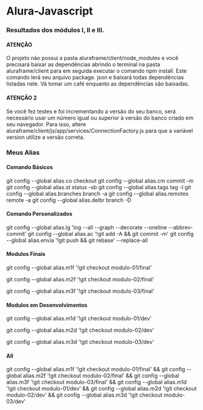 # Alura-Javascript
### Resultados dos módulos I, II e III.
#### ATENÇÃO
O projeto não possui a pasta aluraframe/client/node_modules e você precisará baixar as dependências abrindo o terminal
na pasta aluraframe/client para em seguida executar o comando npm install. Este comando lerá seu arquivo package.
json e baixará todas dependências listadas nele. Vá tomar um café enquanto as dependências são baixadas.

#### ATENÇÃO 2
Se você fez testes e foi incrementando a versão do seu banco, será necessário usar um número igual ou superior à versão do banco
criado em seu navegador. Para isso, altere aluraframe/client/js/app/services/ConnectionFactory.js para que a variável version utilize
a versão correta.

### Meus Alias
#### Comando Básicos
git config --global alias.co checkout
git config --global alias.cm commit -m
git config --global alias.st status -sb
git config --global alias.tags tag -l
git config --global alias.branches branch -a
git config --global alias.remotes remote -a
git config --global alias.delbr branch -D

#### Comando Personalizados
git config --global alias.lg 'log --all --graph --decorate --oneline --abbrev-commit'
git config --global alias.ac '!git add -A && git commit -m'
git config --global alias.envia '!git push && git rebase' --replace-all

#### Modulos Finais
git config --global alias.m1f '!git checkout modulo-01/final'

git config --global alias.m2f '!git checkout modulo-02/final'

git config --global alias.m3f '!git checkout modulo-03/final'

#### Modulos em Desenvolvimentos
git config --global alias.m1d '!git checkout modulo-01/dev'

git config --global alias.m2d '!git checkout modulo-02/dev'

git config --global alias.m3d '!git checkout modulo-03/dev'

#### All
git config --global alias.m1f '!git checkout modulo-01/final' && git config --global alias.m2f '!git checkout modulo-02/final' && git config --global alias.m3f '!git checkout modulo-03/final' && git config --global alias.m1d '!git checkout modulo-01/dev' && git config --global alias.m2d '!git checkout modulo-02/dev' && git config --global alias.m3d '!git checkout modulo-03/dev'
